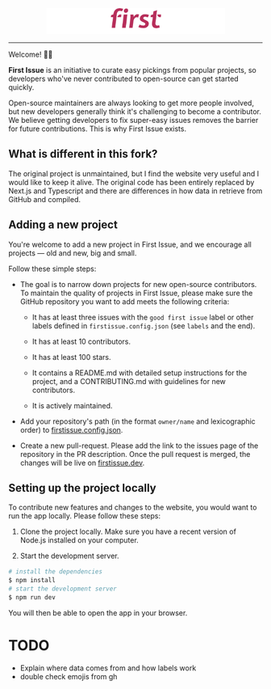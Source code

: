 <p align="center">
  <img src="public/firstissue.png" width="355" height="51"/>
</p>

---

Welcome! 👋🏼

**First Issue** is an initiative to curate easy pickings from popular projects, so developers who've never contributed to open-source can get started quickly.

Open-source maintainers are always looking to get more people involved, but new developers generally think it's challenging to become a contributor. We believe getting developers to fix super-easy issues removes the barrier for future contributions. This is why First Issue exists.

## What is different in this fork?
The original project is unmaintained, but I find the website very useful and I would like to keep it alive.
The original code has been entirely replaced by Next.js and Typescript and there are differences in how data in retrieve from GitHub and compiled.

## Adding a new project

You're welcome to add a new project in First Issue, and we encourage all projects &mdash; old and new, big and small.

Follow these simple steps:

- The goal is to narrow down projects for new open-source contributors. To maintain the quality of projects in First Issue, please make sure the GitHub repository you want to add meets the following criteria:

  - It has at least three issues with the `good first issue` label or other labels defined in `firstissue.config.json` (see `labels` and the end).

  - It has at least 10 contributors.

  - It has at least 100 stars.

  - It contains a README.md with detailed setup instructions for the project, and a CONTRIBUTING.md with guidelines for new contributors.

  - It is actively maintained.

- Add your repository's path (in the format `owner/name` and lexicographic order) to [firstissue.config.json](firstissue.config.json).

- Create a new pull-request. Please add the link to the issues page of the repository in the PR description. Once the pull request is merged, the changes will be live on [firstissue.dev](https://firstissue.dev/).

## Setting up the project locally

To contribute new features and changes to the website, you would want to run the app locally. Please follow these steps:

1. Clone the project locally. Make sure you have a recent version of Node.js installed on your computer.

2. Start the development server.

```bash
# install the dependencies
$ npm install
# start the development server
$ npm run dev
```

You will then be able to open the app in your browser.

# TODO
- Explain where data comes from and how labels work
- double check emojis from gh
